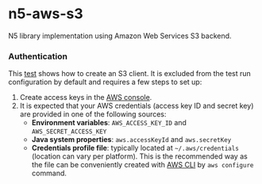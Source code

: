 # n5-aws-s3
N5 library implementation using Amazon Web Services S3 backend.

### Authentication

This [test](https://github.com/saalfeldlab/n5-aws-s3/blob/master/src/test/java/org/janelia/saalfeldlab/n5/s3/N5AmazonS3Test.java) shows how to create an S3 client. It is excluded from the test run configuration by default and requires a few steps to set up:

1. Create access keys in the [AWS console](https://console.aws.amazon.com/iam/home?#/security_credential).
1. It is expected that your AWS credentials (access key ID and secret key) are provided in one of the following sources:
    * **Environment variables**: `AWS_ACCESS_KEY_ID` and `AWS_SECRET_ACCESS_KEY`
    * **Java system properties**: `aws.accessKeyId` and `aws.secretKey`
    * **Credentials profile file**: typically located at `~/.aws/credentials` (location can vary per platform). This is the recommended way as the file can be conveniently created with [AWS CLI](https://aws.amazon.com/cli/) by `aws configure` command.
